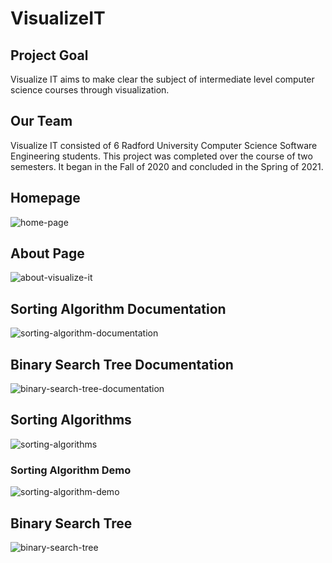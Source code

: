 # VisualizeIT

## Project Goal
Visualize IT aims to make clear the subject of intermediate level computer science courses through visualization.

## Our Team
Visualize IT consisted of 6 Radford University Computer Science Software Engineering students. This project was completed over the course of two semesters. It began in the Fall of 2020 and concluded in the Spring of 2021.


## Homepage

![home-page](https://user-images.githubusercontent.com/49283017/147860905-ba24a6fe-5094-4f7b-8b9e-c363aabd38ba.png)

## About Page

![about-visualize-it](https://user-images.githubusercontent.com/49283017/147860908-ceac4038-f12d-4e92-9bad-34076657c245.png)

## Sorting Algorithm Documentation

![sorting-algorithm-documentation](https://user-images.githubusercontent.com/49283017/147860922-a4bfe404-5981-4c05-8f11-57364252b63a.png)

## Binary Search Tree Documentation

![binary-search-tree-documentation](https://user-images.githubusercontent.com/49283017/147860980-2478a6d8-b1be-40cd-9c12-02f42cbafd3d.png)

## Sorting Algorithms

![sorting-algorithms](https://user-images.githubusercontent.com/49283017/147860943-8e0788c6-939a-4b1c-9150-f78f37726179.png)

### Sorting Algorithm Demo

![sorting-algorithm-demo](https://user-images.githubusercontent.com/49283017/147860947-a43f1d23-63e3-485b-96cd-2f26d9fc75ed.gif)

## Binary Search Tree

![binary-search-tree](https://user-images.githubusercontent.com/49283017/147860949-efc0047b-9ea0-4102-9cfa-25fb88bf65ca.png)

